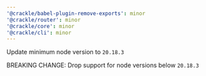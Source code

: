 ```yaml
---
'@crackle/babel-plugin-remove-exports': minor
'@crackle/router': minor
'@crackle/core': minor
'@crackle/cli': minor
---
```


Update minimum node version to `20.18.3`

BREAKING CHANGE: Drop support for node versions below `20.18.3`
